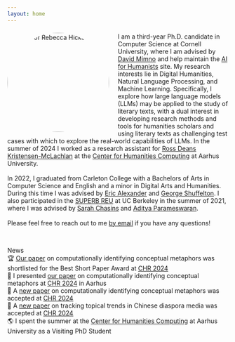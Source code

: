 ```yaml
---
layout: home
---
```

<link rel="stylesheet" href="/assets/css/main.css">
<div>
<img src="assets/images/Hicke.png" alt="Photo of Rebecca Hicke" width="232" height="226" style="margin-right:20px;float:left;border-radius:50%;"><p style="margin-top:20px;">I am a third-year Ph.D. candidate in Computer Science at Cornell University, where I am advised by <a class="page-link" href="https://mimno.infosci.cornell.edu">David Mimno</a> and help maintain the <a class="page-link" href="https://aiforhumanists.com">AI for Humanists</a> site. My research interests lie in Digital Humanities, Natural Language Processing, and Machine Learning. Specifically, I explore how large language models (LLMs) may be applied to the study of literary texts, with a dual interest in developing research methods and tools for humanities scholars and using literary texts as challenging test cases with which to explore the real-world capabilities of LLMs. In the summer of 2024 I worked as a research assistant for <a href="https://www.au.dk/en/rdkm@cc.au.dk">Ross Deans Kristensen-McLachlan</a> at the <a href="https://chc.au.dk">Center for Humanities Computing</a> at Aarhus University.<br><br>
In 2022, I graduated from Carleton College with a Bachelors of Arts in Computer Science and English and a minor in Digital Arts and Humanities. During this time I was advised by <a class="page-link" href="https://cs.carleton.edu/faculty/ealexander/">Eric Alexander</a> and <a class="page-link" href="https://www.carleton.edu/directory/gshuffel/">George Shuffelton</a>. I also participated in the <a class="page-link" href="https://eecs.berkeley.edu/resources/undergrads/research/superb">SUPERB REU</a> at UC Berkeley in the summer of 2021, where I was advised by <a class="page-link" href="https://schasins.com">Sarah Chasins</a> and <a class="page-link" href="https://people.eecs.berkeley.edu/~adityagp/">Aditya Parameswaran</a>.<br><br>
Please feel free to reach out to me <a href="mailto:rmh327@cornell.edu">by email</a> if you have any questions!</p><br>
<p><div class="project-heading">News</div>
<div class="small-spacer"></div>
<div>🏆 <a href="https://ceur-ws.org/Vol-3834/paper60.pdf">Our paper</a> on computationally identifying conceptual metaphors was shortlisted for the Best Short Paper Award at <a href="http://2024.computational-humanities-research.org">CHR 2024</a></div>
<div class="small-spacer"></div>
<div>📣 I presented <a href="https://ceur-ws.org/Vol-3834/paper60.pdf">our paper</a> on computationally identifying conceptual metaphors at <a href="http://2024.computational-humanities-research.org">CHR 2024</a> in Aarhus</div>
<div class="small-spacer"></div>
<div>📝 A <a href="https://ceur-ws.org/Vol-3834/paper60.pdf">new paper</a> on computationally identifying conceptual metaphors was accepted at <a href="http://2024.computational-humanities-research.org">CHR 2024</a></div>
<div class="small-spacer"></div>
<div>📝 A <a href="https://ceur-ws.org/Vol-3834/paper49.pdf">new paper</a> on tracking topical trends in Chinese diaspora media was accepted at <a href="http://2024.computational-humanities-research.org">CHR 2024</a></div>
<div>🌎 I spent the summer at the <a href="https://chc.au.dk">Center for Humanities Computing</a> at Aarhus University as a Visiting PhD Student</div>
</p>
</div>
